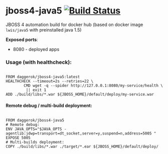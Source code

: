 # jboss4-java5 [![Build Status](https://travis-ci.org/daggerok/jboss4-java5.svg?branch=master)](https://travis-ci.org/daggerok/jboss4-java5)
JBOSS 4 automation build for docker hub (based on docker image `lwis/java5` with preinstalled java 1.5)

**Exposed ports**:

- 8080 - deployed apps

### Usage (with healthcheck):

```

FROM daggerok/jboss4-java5:latest
HEALTHCHECK --timeout=2s --retries=22 \
        CMD wget -q --spider http://127.0.0.1:8080/my-service/health \
         || exit 1
ADD ./build/libs/*.war ${JBOSS_HOME}/default/deploy/my-service.war
```

#### Remote debug / multi-build deployment:

```

FROM daggerok/jboss4-java5
# Remote debug:
ENV JAVA_OPTS="$JAVA_OPTS -agentlib:jdwp=transport=dt_socket,server=y,suspend=n,address=5005 "
EXPOSE 5005
# Multi-builds deployment:
COPY ./build/libs/*.war ./target/*.ear ${JBOSS_HOME}/default/deploy/
```

